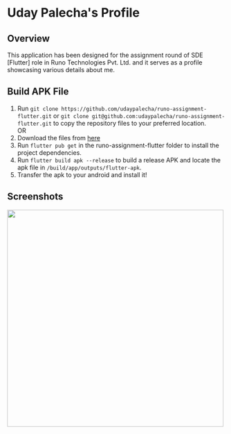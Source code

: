 # Uday Palecha's Profile

## Overview
This application has been designed for the assignment round of SDE [Flutter] role in Runo Technologies Pvt. Ltd. and it serves as a profile showcasing various details about me.

## Build APK File
1. Run `git clone https://github.com/udaypalecha/runo-assignment-flutter.git` or `git clone git@github.com:udaypalecha/runo-assignment-flutter.git` to copy the repository files to your preferred location.\
OR
1. Download the files from [here](https://github.com/udaypalecha/runo-assignment-flutter/archive/refs/heads/main.zip)
2. Run `flutter pub get` in the runo-assignment-flutter folder to install the project dependencies.
3. Run `flutter build apk --release` to build a release APK and locate the apk file in `/build/app/outputs/flutter-apk`.
4. Transfer the apk to your android and install it!

## Screenshots
<img src="https://github.com/udaypalecha/runo-assignment-flutter/assets/99619714/f5cb4dbc-fdf2-4a40-b8c9-fb0dabe2ad85" width="500px" target="_blank"></img>
